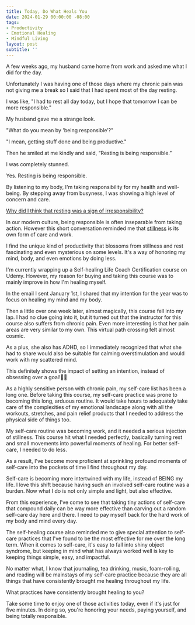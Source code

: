 ```yaml
---
title: Today, Do What Heals You 
date: 2024-01-29 00:00:00 -08:00
tags:
- Productivity
- Emotional Healing
- Mindful Living 
layout: post
subtitle: ''
---
```


A few weeks ago, my husband came home from work and asked me what I did for the day.

Unfortunately I was having one of those days where my chronic pain was not giving me a break so I said that I had spent most of the day resting.

I was like, "I had to rest all day today, but I hope that tomorrow I can be more responsible."

My husband gave me a strange look. 

"What do you mean by 'being responsible’?"

"I mean, getting stuff done and being productive."

Then he smiled at me kindly and said, “Resting is being responsible.”

I was completely stunned. 

Yes. Resting is being responsible.

By listening to my body, I'm taking responsibility for my health and well-being. By stepping away from busyness, I was showing a high level of concern and care.

[Why did I think that resting was a sign of irresponsibility?](https://arcadiapage.com/2023-12-31-being-a-productive-human-is-simple/)

In our modern culture, being responsible is often inseparable from taking action. However this short conversation reminded me that [stillness](https://arcadiapage.com/2023-11-27-Learning-to-appreciate-stillness/) is its own form of care and work.

I find the unique kind of productivity that blossoms from stillness and rest fascinating and even mysterious on some levels. It's a way of honoring my mind, body, and even emotions by doing less.

I'm currently wrapping up a Self-healing Life Coach Certification course on Udemy.  However, my reason for buying and taking this course was to mainly improve in how I'm healing myself.

In the email I sent January 1st, I shared that my intention for the year was to focus on healing my mind and my body.

Then a little over one week later, almost magically, this course fell into my lap. I had no clue going into it, but it turned out that the instructor for this course also suffers from chronic pain. Even more interesting is that her pain areas are very similar to my own. This virtual path crossing felt almost cosmic.

As a plus, she also has ADHD, so I immediately recognized that what she had to share would also be suitable for calming overstimulation and would work with my scattered mind.

This definitely shows the impact of setting an intention, instead of obsessing over a goal!🙌🏿

As a highly sensitive person with chronic pain, my self-care list has been a long one. Before taking this course, my self-care practice was prone to becoming this long, arduous routine. It would take hours to adequately take care of the complexities of my emotional landscape along with all the workouts, stretches, and pain relief products that I needed to address the physical side of things too. 

My self-care routine was becoming work, and it needed a serious injection of stillness. This course hit what I needed perfectly, basically turning rest and small movements into powerful moments of healing. For better self-care, I needed to do less.

As a result, I've become more proficient at sprinkling profound moments of self-care into the pockets of time I find throughout my day. 

Self-care is becoming more intertwined with my life, instead of BEING my life. I love this shift because having such an involved self-care routine was a burden. Now what I do is not only simple and light, but also effective. 

From this experience, I've come to see that taking tiny actions of self-care that compound daily can be way more effective than carving out a random self-care day here and there. I need to pay myself back for the hard work of my body and mind every day. 

The self-healing course also reminded me to give special attention to self-care practices that I've found to be the most effective for me over the long term. When it comes to self-care, it's easy to fall into shiny object syndrome, but keeping in mind what has always worked well is key to keeping things simple, easy, and impactful. 

No matter what, I know that journaling, tea drinking, music, foam-rolling, and reading will be mainstays of my self-care practice because they are all things that have consistently brought me healing throughout my life.

What practices have consistently brought healing to you? 

Take some time to enjoy one of those activities today, even if it's just for five minutes. In doing so, you're honoring your needs, paying yourself, and being totally responsible.
